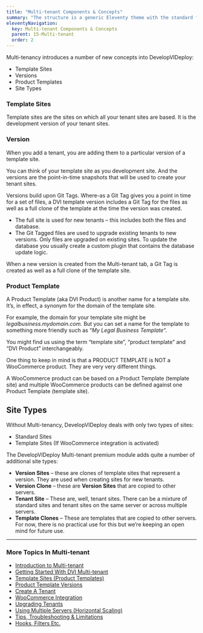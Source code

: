 ```yaml
---
title: "Multi-tenant Components & Concepts"
summary: "The structure is a generic Eleventy theme with the standard folder and file names."
eleventyNavigation:
  key: Multi-tenant Components & Concepts
  parent: 15-Multi-tenant
  order: 2
---
```

Multi-tenancy introduces a number of new concepts into DevelopVIDeploy:

*   Template Sites
*   Versions
*   Product Templates
*   Site Types

### Template Sites

Template sites are the sites on which all your tenant sites are based. It is the development version of your tenant sites.

### Version

When you add a tenant, you are adding them to a particular version of a template site.

You can think of your template site as you development site. And the versions are the point-in-time snapshots that will be used to create your tenant sites.

Versions build upon Git Tags. Where-as a Git Tag gives you a point in time for a set of files, a DVI template version includes a Git Tag for the files as well as a full clone of the template at the time the version was created.

*   The full site is used for new tenants – this includes both the files and database.
*   The Git Tagged files are used to upgrade existing tenants to new versions. Only files are upgraded on existing sites. To update the database you usually create a custom plugin that contains the database update logic.

When a new version is created from the Multi-tenant tab, a Git Tag is created as well as a full clone of the template site.

### Product Template

A Product Template (aka DVI Product) is another name for a template site. It’s, in effect, a synonym for the domain of the template site.

For example, the domain for your template site might be _legalbusiness.mydomain.com._ But you can set a name for the template to something more friendly such as “_My Legal Business Template_“.

You might find us using the term “template site”, “product template” and “DVI Product” interchangeably.

One thing to keep in mind is that a PRODUCT TEMPLATE is NOT a WooCommerce product. They are very very different things.

A WooCommerce product can be based on a Product Template (template site) and multiple WooCommerce products can be defined against one Product Template (template site).

## Site Types

Without Multi-tenancy, DevelopVIDeploy deals with only two types of sites:

*   Standard Sites
*   Template Sites (If WooCommerce integration is activated)

The DevelopVIDeploy Multi-tenant premium module adds quite a number of additional site types:

*   **Version Sites** – these are clones of template sites that represent a version. They are used when creating sites for new tenants.
*   **Version Clone** – these are **Version Sites** that are copied to other servers.
*   **Tenant Site** – These are, well, tenant sites. There can be a mixture of standard sites and tenant sites on the same server or across multiple servers.
*   **Template Clones** – These are templates that are copied to other servers. For now, there is no practical use for this but we’re keeping an open mind for future use.

- - -

### More Topics In Multi-tenant

*   [Introduction to Multi-tenant](https://web.archive.org/web/20240529143233/https://wpclouddeploy.com/documentation/multitenant/introduction-to-multi-tenant/)
*   [Getting Started With DVI Multi-tenant](https://web.archive.org/web/20240529143233/https://wpclouddeploy.com/documentation/multitenant/getting-started-with-wpcd-multi-tenant/)
*   [Template Sites (Product Templates)](https://web.archive.org/web/20240529143233/https://wpclouddeploy.com/documentation/multitenant/template-sites-product-templates/)
*   [Product Template Versions](https://web.archive.org/web/20240529143233/https://wpclouddeploy.com/documentation/multitenant/product-template-versions/)
*   [Create A Tenant](https://web.archive.org/web/20240529143233/https://wpclouddeploy.com/documentation/multitenant/create-a-tenant/)
*   [WooCommerce Integration](https://web.archive.org/web/20240529143233/https://wpclouddeploy.com/documentation/multitenant/woocommerce-integration/)
*   [Upgrading Tenants](https://web.archive.org/web/20240529143233/https://wpclouddeploy.com/documentation/multitenant/upgrading-tenants/)
*   [Using Multiple Servers (Horizontal Scaling)](https://web.archive.org/web/20240529143233/https://wpclouddeploy.com/documentation/multitenant/using-multiple-servers-horizontal-scaling/)
*   [Tips, Troubleshooting & Limitations](https://web.archive.org/web/20240529143233/https://wpclouddeploy.com/documentation/multitenant/tips-troubleshooting-limitations/)
*   [Hooks, Filters Etc.](https://web.archive.org/web/20240529143233/https://wpclouddeploy.com/documentation/multitenant/hooks-filters-etc/)
